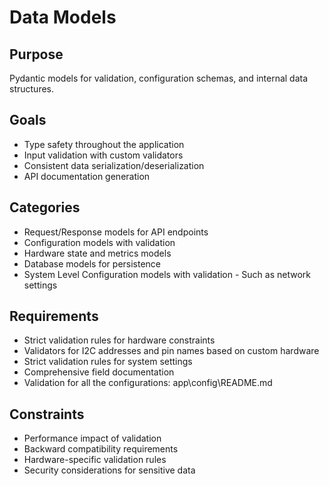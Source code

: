 # Data Models

## Purpose
Pydantic models for validation, configuration schemas, and internal data structures.

## Goals
- Type safety throughout the application
- Input validation with custom validators
- Consistent data serialization/deserialization
- API documentation generation

## Categories
- Request/Response models for API endpoints
- Configuration models with validation
- Hardware state and metrics models
- Database models for persistence
- System Level Configuration models with validation - Such as network settings

## Requirements
- Strict validation rules for hardware constraints
- Validators for I2C addresses and pin names based on custom hardware
- Strict validation rules for system settings
- Comprehensive field documentation
- Validation for all the configurations: app\config\README.md

## Constraints
- Performance impact of validation
- Backward compatibility requirements
- Hardware-specific validation rules
- Security considerations for sensitive data